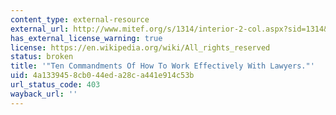 ```yaml
---
content_type: external-resource
external_url: http://www.mitef.org/s/1314/interior-2-col.aspx?sid=1314&gid=5&pgid=5820
has_external_license_warning: true
license: https://en.wikipedia.org/wiki/All_rights_reserved
status: broken
title: '"Ten Commandments Of How To Work Effectively With Lawyers."'
uid: 4a133945-8cb0-44ed-a28c-a441e914c53b
url_status_code: 403
wayback_url: ''
---
```


